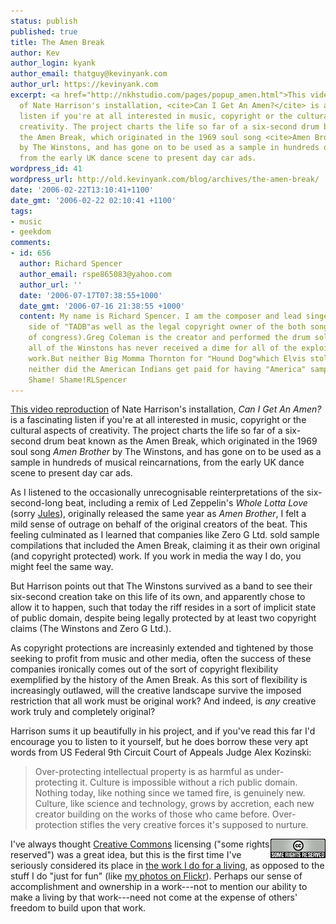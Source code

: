 ```yaml
---
status: publish
published: true
title: The Amen Break
author: Kev
author_login: kyank
author_email: thatguy@kevinyank.com
author_url: https://kevinyank.com
excerpt: <a href="http://nkhstudio.com/pages/popup_amen.html">This video reproduction</a>
  of Nate Harrison's installation, <cite>Can I Get An Amen?</cite> is a fascinating
  listen if you're at all interested in music, copyright or the cultural aspects of
  creativity. The project charts the life so far of a six-second drum beat known as
  the Amen Break, which originated in the 1969 soul song <cite>Amen Brother</cite>
  by The Winstons, and has gone on to be used as a sample in hundreds of musical reincarnations,
  from the early UK dance scene to present day car ads.
wordpress_id: 41
wordpress_url: http://old.kevinyank.com/blog/archives/the-amen-break/
date: '2006-02-22T13:10:41+1100'
date_gmt: '2006-02-22 02:10:41 +1100'
tags:
- music
- geekdom
comments:
- id: 656
  author: Richard Spencer
  author_email: rspe865083@yahoo.com
  author_url: ''
  date: '2006-07-17T07:38:55+1000'
  date_gmt: '2006-07-16 21:38:55 +1000'
  content: My name is Richard Spencer. I am the composer and lead singer on the "A"
    side of "TADB"as well as the legal copyright owner of the both songs(check library
    of congress).Greg Coleman is the creator and performed the drum solo and like
    all of the Winstons has never received a dime for all of the exploitation of his
    work.But neither Big Momma Thornton for "Hound Dog"which Elvis stole!But then
    neither did the American Indians get paid for having "America" sampled by Europeans!
    Shame! Shame!RLSpencer
---
```

<p><a href="http://nkhstudio.com/pages/popup_amen.html">This video reproduction</a> of Nate Harrison's installation, <cite>Can I Get An Amen?</cite> is a fascinating listen if you're at all interested in music, copyright or the cultural aspects of creativity. The project charts the life so far of a six-second drum beat known as the Amen Break, which originated in the 1969 soul song <cite>Amen Brother</cite> by The Winstons, and has gone on to be used as a sample in hundreds of musical reincarnations, from the early UK dance scene to present day car ads.<a id="more"></a><a id="more-41"></a></p>
<p>As I listened to the occasionally unrecognisable reinterpretations of the six-second-long beat, including a remix of Led Zeppelin's <cite>Whole Lotta Love</cite> (sorry <a href="http://jules.com.au/">Jules</a>), originally released the same year as <cite>Amen Brother</cite>, I felt a mild sense of outrage on behalf of the original creators of the beat. This feeling culminated as I learned that companies like Zero G Ltd. sold sample compilations that included the Amen Break, claiming it as their own original (and copyright protected) work. If you work in media the way I do, you might feel the same way.</p>
<p>But Harrison points out that The Winstons survived as a band to see their six-second creation take on this life of its own, and apparently chose to allow it to happen, such that today the riff resides in a sort of implicit state of public domain, despite being legally protected by at least two copyright claims (The Winstons and Zero G Ltd.).</p>
<p>As copyright protections are increasinly extended and tightened by those seeking to profit from music and other media, often the success of these companies ironically comes out of the sort of copyright flexibility exemplified by the history of the Amen Break. As this sort of flexibility is increasingly outlawed, will the creative landscape survive the imposed restriction that all work must be original work? And indeed, is <em>any</em> creative work truly and completely original?</p>
<p>Harrison sums it up beautifully in his project, and if you've read this far I'd encourage you to listen to it yourself, but he does borrow these very apt words from US Federal 9th Circuit Court of Appeals Judge Alex Kozinski:</p>
<blockquote><p>Over-protecting intellectual property is as harmful as under-protecting it. Culture is impossible without a rich public domain. Nothing today, like nothing since we tamed fire, is genuinely new. Culture, like science and technology, grows by accretion, each new creator building on the works of those who came before. Over-protection stifles the very creative forces it's supposed to nurture.</p></blockquote>
<p><a href="https://creativecommons.org/"><img align="right" alt="Creative Commons Logo" id="image40" title="Creative Commons Logo" src="/assets/wp-content/uploads/2006/02/somerights20.png" /></a>I've always thought <a href="http://creativecommons.org/">Creative Commons</a> licensing ("some rights reserved") was a great idea, but this is the first time I've seriously considered its place in <a href="http://www.sitepoint.com/">the work I do for a living</a>, as opposed to the stuff I do "just for fun" (like <a href="http://flickr.com/photos/sentience/">my photos on Flickr</a>). Perhaps our sense of accomplishment and ownership in a work---not to mention our ability to make a living by that work---need not come at the expense of others' freedom to build upon that work.</p>
